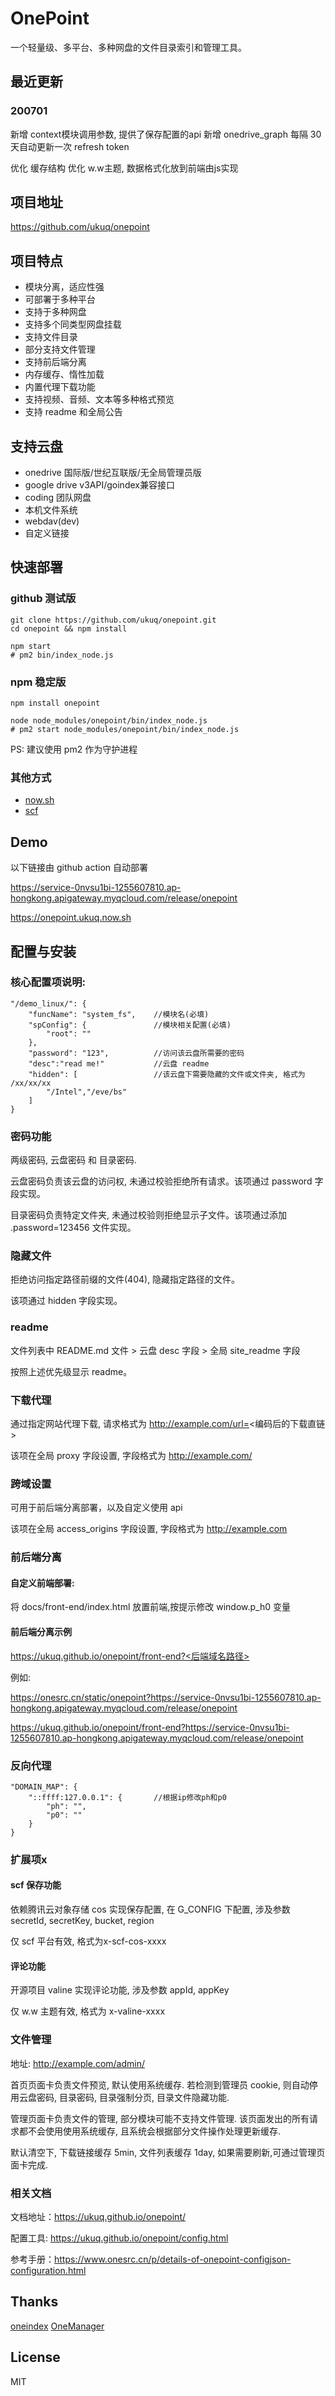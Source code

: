 # OnePoint

一个轻量级、多平台、多种网盘的文件目录索引和管理工具。


## 最近更新

### 200701

新增 context模块调用参数, 提供了保存配置的api
新增 onedrive_graph 每隔 30 天自动更新一次 refresh token

优化 缓存结构
优化 w.w主题, 数据格式化放到前端由js实现

## 项目地址

https://github.com/ukuq/onepoint

## 项目特点
  
- 模块分离，适应性强
- 可部署于多种平台
- 支持于多种网盘
- 支持多个同类型网盘挂载
- 支持文件目录
- 部分支持文件管理
- 支持前后端分离
- 内存缓存、惰性加载
- 内置代理下载功能
- 支持视频、音频、文本等多种格式预览
- 支持 readme 和全局公告

## 支持云盘

- onedrive 国际版/世纪互联版/无全局管理员版
- google drive v3API/goindex兼容接口
- coding 团队网盘
- 本机文件系统
- webdav(dev)
- 自定义链接

## 快速部署

### github 测试版

~~~
git clone https://github.com/ukuq/onepoint.git
cd onepoint && npm install

npm start
# pm2 bin/index_node.js
~~~

### npm 稳定版

~~~
npm install onepoint

node node_modules/onepoint/bin/index_node.js
# pm2 start node_modules/onepoint/bin/index_node.js
~~~

PS: 建议使用 pm2 作为守护进程

### 其他方式

- [now.sh](./test/nowsh/README.md)
- [scf]()

## Demo

以下链接由 github action 自动部署

https://service-0nvsu1bi-1255607810.ap-hongkong.apigateway.myqcloud.com/release/onepoint

https://onepoint.ukuq.now.sh

## 配置与安装

### 核心配置项说明:

~~~
"/demo_linux/": {
    "funcName": "system_fs",    //模块名(必填)
    "spConfig": {               //模块相关配置(必填)
        "root": ""
    },
    "password": "123",          //访问该云盘所需要的密码
    "desc":"read me!"           //云盘 readme
    "hidden": [                 //该云盘下需要隐藏的文件或文件夹, 格式为 /xx/xx/xx
        "/Intel","/eve/bs"
    ]
}
~~~

### 密码功能

两级密码, 云盘密码 和 目录密码. 

云盘密码负责该云盘的访问权, 未通过校验拒绝所有请求。该项通过 password 字段实现。

目录密码负责特定文件夹, 未通过校验则拒绝显示子文件。该项通过添加 .password=123456 文件实现。

### 隐藏文件

拒绝访问指定路径前缀的文件(404), 隐藏指定路径的文件。

该项通过 hidden 字段实现。

### readme

文件列表中 README.md 文件 > 云盘 desc 字段 > 全局 site_readme 字段

按照上述优先级显示 readme。

### 下载代理

通过指定网站代理下载, 请求格式为 http://example.com/url=<编码后的下载直链>

该项在全局 proxy 字段设置, 字段格式为 http://example.com/

### 跨域设置

可用于前后端分离部署，以及自定义使用 api

该项在全局 access_origins 字段设置, 字段格式为 http://example.com

### 前后端分离

#### 自定义前端部署:

将 docs/front-end/index.html 放置前端,按提示修改 window.p_h0 变量

#### 前后端分离示例

https://ukuq.github.io/onepoint/front-end?<后端域名路径>

例如:

https://onesrc.cn/static/onepoint?https://service-0nvsu1bi-1255607810.ap-hongkong.apigateway.myqcloud.com/release/onepoint

https://ukuq.github.io/onepoint/front-end?https://service-0nvsu1bi-1255607810.ap-hongkong.apigateway.myqcloud.com/release/onepoint

### 反向代理

~~~
"DOMAIN_MAP": {
    "::ffff:127.0.0.1": {       //根据ip修改ph和p0
        "ph": "",
        "p0": ""
    }
}
~~~

### 扩展项x

#### scf 保存功能

依赖腾讯云对象存储 cos 实现保存配置, 在 G_CONFIG 下配置, 涉及参数 secretId, secretKey, bucket, region

仅 scf 平台有效, 格式为x-scf-cos-xxxx

#### 评论功能

开源项目 valine 实现评论功能, 涉及参数 appId, appKey

仅 w.w 主题有效, 格式为 x-valine-xxxx

### 文件管理

地址: http://example.com/admin/

首页页面卡负责文件预览, 默认使用系统缓存. 若检测到管理员 cookie, 则自动停用云盘密码, 目录密码, 目录强制分页, 目录文件隐藏功能.

管理页面卡负责文件的管理, 部分模块可能不支持文件管理. 该页面发出的所有请求都不会使用使用系统缓存, 且系统会根据部分文件操作处理更新缓存. 

默认清空下, 下载链接缓存 5min, 文件列表缓存 1day, 如果需要刷新,可通过管理页面卡完成.

### 相关文档

文档地址：https://ukuq.github.io/onepoint/

配置工具: https://ukuq.github.io/onepoint/config.html

参考手册：https://www.onesrc.cn/p/details-of-onepoint-configjson-configuration.html

## Thanks

[oneindex](https://github.com/donwa/oneindex)
[OneManager](https://github.com/qkqpttgf/OneManager-php)

## License

MIT
